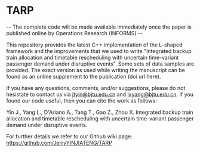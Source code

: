 # TARP
-- The complete code will be made available immediately once the paper is published online by Operations Research (INFORMS) --

This repository provides the latest C++ implementation of the L-shaped framework and the improvements that we used to write "Integrated backup train allocation and timetable rescheduling with uncertain time-variant passenger demand under disruptive events". Some sets of data samples are provided. The exact version as used while writing the manuscript can be found as an online supplement to the publication (doi url here).

If you have any questions, comments, and/or suggestions, please do not hesistate to contact us via jtyin@bjtu.edu.cn and lxyang@bjtu.edu.cn. If you found our code useful, then you can cite the work as follows:

Yin J., Yang L., D'Ariano A., Tang T., Gao Z., Zhou X. Integrated backup train allocation and timetable rescheduling with uncertain time-variant passenger demand under disruptive events.

For further details we refer to our Github wiki page: https://github.com/JerryYINJIATENG/TARP
